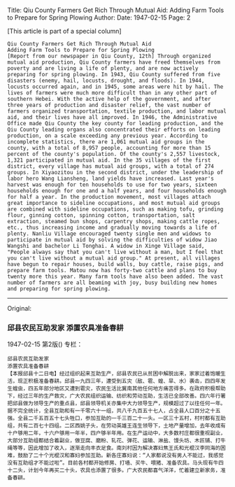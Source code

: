 Title: Qiu County Farmers Get Rich Through Mutual Aid: Adding Farm Tools to Prepare for Spring Plowing
Author:
Date: 1947-02-15
Page: 2

[This article is part of a special column]

    Qiu County Farmers Get Rich Through Mutual Aid
    Adding Farm Tools to Prepare for Spring Plowing
    [Report from our newspaper in Qiu County, 12th] Through organized mutual aid production, Qiu County farmers have freed themselves from poverty and are living a life of plenty, and are now actively preparing for spring plowing. In 1943, Qiu County suffered from five disasters (enemy, hail, locusts, drought, and floods). In 1944, locusts occurred again, and in 1945, some areas were hit by hail. The lives of farmers were much more difficult than in any other part of southern Hebei. With the active help of the government, and after three years of production and disaster relief, the vast number of farmers organized transportation, textile production, and labor mutual aid, and their lives have all improved. In 1946, the Administrative Office made Qiu County the key county for leading production, and the Qiu County leading organs also concentrated their efforts on leading production, on a scale exceeding any previous year. According to incomplete statistics, there are 1,061 mutual aid groups in the county, with a total of 8,957 people, accounting for more than 15 percent of the county's population. Of the county's 2,557 livestock, 1,321 participated in mutual aid. In the 35 villages of the first district, every village has mutual aid groups, with a total of 274 groups. In Xiyaozitou in the second district, under the leadership of labor hero Wang Liansheng, land yields have increased. Last year's harvest was enough for ten households to use for two years, sixteen households enough for one and a half years, and four households enough for half a year. In the production movement, most villages attach great importance to sideline occupations, and most mutual aid groups are combined with sideline occupations, such as making tofu, grinding flour, ginning cotton, spinning cotton, transportation, salt extraction, steamed bun shops, carpentry shops, making cattle ropes, etc., thus increasing income and gradually moving towards a life of plenty. Nanliu Village encouraged twenty single men and widows to participate in mutual aid by solving the difficulties of widow Jiao Wangshi and bachelor Li Tonghai. A widow in Xinge Village said, "People always say that you can't live without a man, but I feel that you can't live without a mutual aid group." At present, all villages have begun to repair houses, build walls, buy cattle, raise pigs, and prepare farm tools. Matou now has forty-two cattle and plans to buy twenty more this year. Many farm tools have also been added. The vast number of farmers are all beaming with joy, busy building new homes and preparing for spring plowing.



<hr /> 

Original: 


### 邱县农民互助发家  添置农具准备春耕

1947-02-15
第2版()
专栏：

    邱县农民互助发家
    添置农具准备春耕
    【本报邱县十二日电】经过组织起来互助生产，邱县农民已从贫困中解脱出来，家家过着饱暖生活，现正积极准备春耕。邱县一九四三年，遭受到五灾（敌、雹、蝗、旱、水）袭击，四四年发生蝗虫，四五年部分地区又遭到雹灾，农民生活比冀南其他任何地方痛苦得多。在政府积极帮助下，经过三年的生产救灾，广大农民组织运输、纺织和劳动互助，生活已全部改善。四六年行署把邱县做为领导生产的重点县，邱县领导机关亦集中大力领导生产，规模超过了以往任何一年。据不完全统计，全县互助和有一千零六十一组，共八千九百五十七人，占全县人口百分之十五强。全县二千五百五十七头牲口，参加互助的一千三百二十一头。一区三十五村，村村都有互助组，共有二百七十四组。二区西姚子头，在劳动英雄王连生领导下，土地产量增加，去年收成有十户够用二年，十六户够用一年半，四户够半年用。在生产运动中，大多数村庄都很重视副业，大部分互助组都结合着副业，做豆腐、磨粉、轧花、弹花、运输、淋盐、馒头坊、木匠铺、打牛绳等等，因此增加了收入，逐渐走向丰衣足食。南刘村因为解决寡妇焦王氏和光棍汉李同海的困难，鼓励了二十个光棍汉和寡妇参加互助。新各庄寡妇说：“人家都说没有男人不能过，我感觉没有互助组才不能过啦”。目前各村都开始修房、打墙、买牛、喂猪、准备农具。马头现有牛四十二头，计划今年再买二十头，农具也添置了很多。广大农民都喜气洋洋，忙着建立新家务，准备春耕。
